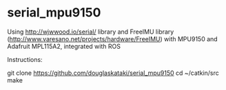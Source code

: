 serial_mpu9150
==============

Using http://wjwwood.io/serial/ library and FreeIMU library (http://www.varesano.net/projects/hardware/FreeIMU) with MPU9150 and Adafruit MPL115A2, integrated with ROS

Instructions:

git clone https://github.com/douglaskataki/serial_mpu9150
cd ~/catkin/src
make


